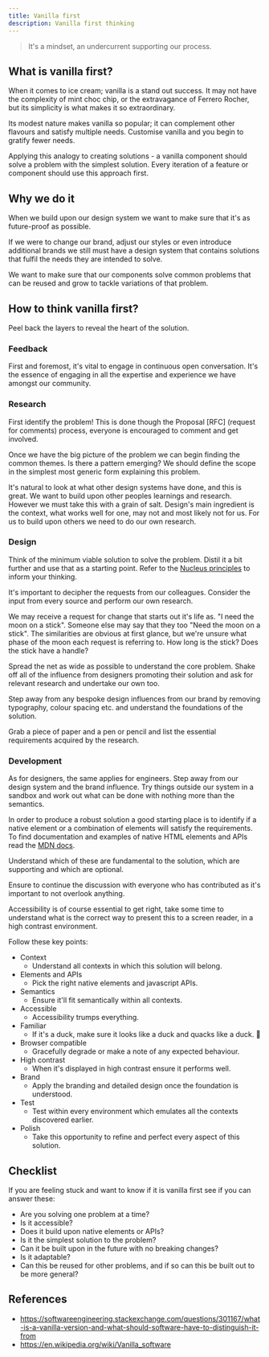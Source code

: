 ```yaml
---
title: Vanilla first
description: Vanilla first thinking
---
```


> It's a mindset, an undercurrent supporting our process.

## What is vanilla first?

When it comes to ice cream; vanilla is a stand out success. It may not have the complexity of mint choc chip, or the extravagance of Ferrero Rocher, but its simplicity is what makes it so extraordinary.

Its modest nature makes vanilla so popular; it can complement other flavours and satisfy multiple needs. Customise vanilla and you begin to gratify fewer needs.

Applying this analogy to creating solutions - a vanilla component should solve a problem with the simplest solution. Every iteration of a feature or component should use this approach first.

## Why we do it

When we build upon our design system we want to make sure that it's as future-proof as possible.

If we were to change our brand, adjust our styles or even introduce additional brands we still must have a design system that contains solutions that fulfil the needs they are intended to solve.

We want to make sure that our components solve common problems that can be reused and grow to tackle variations of that problem.

## How to think vanilla first?

Peel back the layers to reveal the heart of the solution.

### Feedback

First and foremost, it's vital to engage in continuous open conversation. It's the essence of engaging in all the expertise and experience we have amongst our community.

### Research

First identify the problem! This is done though the Proposal [RFC] (request for comments) process, everyone is encouraged to comment and get involved.

Once we have the big picture of the problem we can begin finding the common themes. Is there a pattern emerging? We should define the scope in the simplest most generic form explaining this problem.

It's natural to look at what other design systems have done, and this is great. We want to build upon other peoples learnings and research. However we must take this with a grain of salt. Design's main ingredient is the context, what works well for one, may not and most likely not for us. For us to build upon others we need to do our own research.

### Design

Think of the minimum viable solution to solve the problem. Distil it a bit further and use that as a starting point. Refer to the [Nucleus principles](getting-started/principles) to inform your thinking.

It's important to decipher the requests from our colleagues. Consider the input from every source and perform our own research.

We may receive a request for change that starts out it's life as. "I need the moon on a stick". Someone else may say that they too "Need the moon on a stick". The similarities are obvious at first glance, but we're unsure what phase of the moon each request is referring to. How long is the stick? Does the stick have a handle?

Spread the net as wide as possible to understand the core problem. Shake off all of the influence from designers promoting their solution and ask for relevant research and undertake our own too.

Step away from any bespoke design influences from our brand by removing typography, colour spacing etc. and understand the foundations of the solution.

Grab a piece of paper and a pen or pencil and list the essential requirements acquired by the research.

### Development

As for designers, the same applies for engineers. Step away from our design system and the brand influence. Try things outside our system in a sandbox and work out what can be done with nothing more than the semantics.

In order to produce a robust solution a good starting place is to identify if a native element or a combination of elements will satisfy the requirements. To find documentation and examples of native HTML elements and APIs read the [MDN docs](https://developer.mozilla.org/en-US/).

Understand which of these are fundamental to the solution, which are supporting and which are optional.

Ensure to continue the discussion with everyone who has contributed as it's important to not overlook anything.

Accessibility is of course essential to get right, take some time to understand what is the correct way to present this to a screen reader, in a high contrast environment.

Follow these key points:

* Context
  * Understand all contexts in which this solution will belong.
* Elements and APIs
  * Pick the right native elements and javascript APIs.
* Semantics
  * Ensure it'll fit semantically within all contexts.
* Accessible
  * Accessibility trumps everything.
* Familiar
  * If it's a duck, make sure it looks like a duck and quacks like a duck. 🦆
* Browser compatible
  * Gracefully degrade or make a note of any expected behaviour.
* High contrast
  * When it's displayed in high contrast ensure it performs well.
* Brand
  * Apply the branding and detailed design once the foundation is understood.
* Test
  * Test within every environment which emulates all the contexts discovered earlier.
* Polish
  * Take this opportunity to refine and perfect every aspect of this solution.

## Checklist

If you are feeling stuck and want to know if it is vanilla first see if you can answer these:

* Are you solving one problem at a time?
* Is it accessible?
* Does it build upon native elements or APIs?
* Is it the simplest solution to the problem?
* Can it be built upon in the future with no breaking changes?
* Is it adaptable?
* Can this be reused for other problems, and if so can this be built out to be more general?

## References

* https://softwareengineering.stackexchange.com/questions/301167/what-is-a-vanilla-version-and-what-should-software-have-to-distinguish-it-from
* https://en.wikipedia.org/wiki/Vanilla_software
